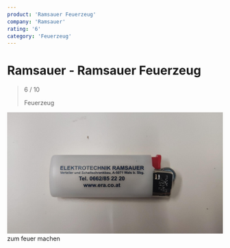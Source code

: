 ```yaml
---
product: 'Ramsauer Feuerzeug'
company: 'Ramsauer'
rating: '6'
category: 'Feuerzeug'
---
```


# Ramsauer - Ramsauer Feuerzeug
>
> 6 / 10
>
> Feuerzeug

![Ramsauer Feuerzeug](./assets/ramsauer-ramsauer-feuerzeug-e60b041d-9168-47a4-af4b-0693263ce994.jpg)
zum feuer machen

